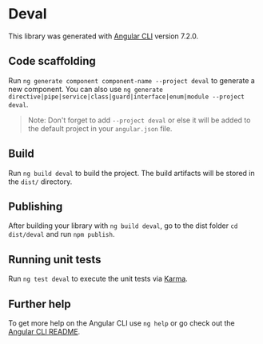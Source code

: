 # Deval

This library was generated with [Angular CLI](https://github.com/angular/angular-cli) version 7.2.0.

## Code scaffolding

Run `ng generate component component-name --project deval` to generate a new component. You can also use `ng generate directive|pipe|service|class|guard|interface|enum|module --project deval`.

> Note: Don't forget to add `--project deval` or else it will be added to the default project in your `angular.json` file.

## Build

Run `ng build deval` to build the project. The build artifacts will be stored in the `dist/` directory.

## Publishing

After building your library with `ng build deval`, go to the dist folder `cd dist/deval` and run `npm publish`.

## Running unit tests

Run `ng test deval` to execute the unit tests via [Karma](https://karma-runner.github.io).

## Further help

To get more help on the Angular CLI use `ng help` or go check out the [Angular CLI README](https://github.com/angular/angular-cli/blob/master/README.md).
